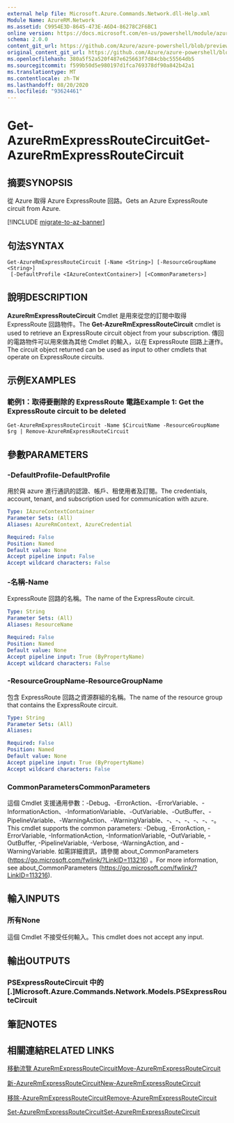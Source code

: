 ```yaml
---
external help file: Microsoft.Azure.Commands.Network.dll-Help.xml
Module Name: AzureRM.Network
ms.assetid: C9954E3D-8645-473E-A6D4-86278C2F6BC1
online version: https://docs.microsoft.com/en-us/powershell/module/azurerm.network/get-azurermexpressroutecircuit
schema: 2.0.0
content_git_url: https://github.com/Azure/azure-powershell/blob/preview/src/ResourceManager/Network/Commands.Network/help/Get-AzureRmExpressRouteCircuit.md
original_content_git_url: https://github.com/Azure/azure-powershell/blob/preview/src/ResourceManager/Network/Commands.Network/help/Get-AzureRmExpressRouteCircuit.md
ms.openlocfilehash: 380a5f52a520f487e625663f7d84cbbc55564db5
ms.sourcegitcommit: f599b50d5e980197d1fca769378df90a842b42a1
ms.translationtype: MT
ms.contentlocale: zh-TW
ms.lasthandoff: 08/20/2020
ms.locfileid: "93624461"
---
```

# <span data-ttu-id="798da-101">Get-AzureRmExpressRouteCircuit</span><span class="sxs-lookup"><span data-stu-id="798da-101">Get-AzureRmExpressRouteCircuit</span></span>

## <span data-ttu-id="798da-102">摘要</span><span class="sxs-lookup"><span data-stu-id="798da-102">SYNOPSIS</span></span>
<span data-ttu-id="798da-103">從 Azure 取得 Azure ExpressRoute 回路。</span><span class="sxs-lookup"><span data-stu-id="798da-103">Gets an Azure ExpressRoute circuit from Azure.</span></span>

[!INCLUDE [migrate-to-az-banner](../../includes/migrate-to-az-banner.md)]

## <span data-ttu-id="798da-104">句法</span><span class="sxs-lookup"><span data-stu-id="798da-104">SYNTAX</span></span>

```
Get-AzureRmExpressRouteCircuit [-Name <String>] [-ResourceGroupName <String>]
 [-DefaultProfile <IAzureContextContainer>] [<CommonParameters>]
```

## <span data-ttu-id="798da-105">說明</span><span class="sxs-lookup"><span data-stu-id="798da-105">DESCRIPTION</span></span>
<span data-ttu-id="798da-106">**AzureRmExpressRouteCircuit** Cmdlet 是用來從您的訂閱中取得 ExpressRoute 回路物件。</span><span class="sxs-lookup"><span data-stu-id="798da-106">The **Get-AzureRmExpressRouteCircuit** cmdlet is used to retrieve an ExpressRoute circuit object from your subscription.</span></span> <span data-ttu-id="798da-107">傳回的電路物件可以用來做為其他 Cmdlet 的輸入，以在 ExpressRoute 回路上運作。</span><span class="sxs-lookup"><span data-stu-id="798da-107">The circuit object returned can be used as input to other cmdlets that operate on ExpressRoute circuits.</span></span>

## <span data-ttu-id="798da-108">示例</span><span class="sxs-lookup"><span data-stu-id="798da-108">EXAMPLES</span></span>

### <span data-ttu-id="798da-109">範例1：取得要刪除的 ExpressRoute 電路</span><span class="sxs-lookup"><span data-stu-id="798da-109">Example 1: Get the ExpressRoute circuit to be deleted</span></span>
```
Get-AzureRmExpressRouteCircuit -Name $CircuitName -ResourceGroupName $rg | Remove-AzureRmExpressRouteCircuit
```

## <span data-ttu-id="798da-110">參數</span><span class="sxs-lookup"><span data-stu-id="798da-110">PARAMETERS</span></span>

### <span data-ttu-id="798da-111">-DefaultProfile</span><span class="sxs-lookup"><span data-stu-id="798da-111">-DefaultProfile</span></span>
<span data-ttu-id="798da-112">用於與 azure 進行通訊的認證、帳戶、租使用者及訂閱。</span><span class="sxs-lookup"><span data-stu-id="798da-112">The credentials, account, tenant, and subscription used for communication with azure.</span></span>

```yaml
Type: IAzureContextContainer
Parameter Sets: (All)
Aliases: AzureRmContext, AzureCredential

Required: False
Position: Named
Default value: None
Accept pipeline input: False
Accept wildcard characters: False
```

### <span data-ttu-id="798da-113">-名稱</span><span class="sxs-lookup"><span data-stu-id="798da-113">-Name</span></span>
<span data-ttu-id="798da-114">ExpressRoute 回路的名稱。</span><span class="sxs-lookup"><span data-stu-id="798da-114">The name of the ExpressRoute circuit.</span></span>

```yaml
Type: String
Parameter Sets: (All)
Aliases: ResourceName

Required: False
Position: Named
Default value: None
Accept pipeline input: True (ByPropertyName)
Accept wildcard characters: False
```

### <span data-ttu-id="798da-115">-ResourceGroupName</span><span class="sxs-lookup"><span data-stu-id="798da-115">-ResourceGroupName</span></span>
<span data-ttu-id="798da-116">包含 ExpressRoute 回路之資源群組的名稱。</span><span class="sxs-lookup"><span data-stu-id="798da-116">The name of the resource group that contains the ExpressRoute circuit.</span></span>

```yaml
Type: String
Parameter Sets: (All)
Aliases: 

Required: False
Position: Named
Default value: None
Accept pipeline input: True (ByPropertyName)
Accept wildcard characters: False
```

### <span data-ttu-id="798da-117">CommonParameters</span><span class="sxs-lookup"><span data-stu-id="798da-117">CommonParameters</span></span>
<span data-ttu-id="798da-118">這個 Cmdlet 支援通用參數：-Debug、-ErrorAction、-ErrorVariable、-InformationAction、-InformationVariable、-OutVariable、-OutBuffer、-PipelineVariable、-WarningAction、-WarningVariable、-、-、-、-、-、-。</span><span class="sxs-lookup"><span data-stu-id="798da-118">This cmdlet supports the common parameters: -Debug, -ErrorAction, -ErrorVariable, -InformationAction, -InformationVariable, -OutVariable, -OutBuffer, -PipelineVariable, -Verbose, -WarningAction, and -WarningVariable.</span></span> <span data-ttu-id="798da-119">如需詳細資訊，請參閱 about_CommonParameters (https://go.microsoft.com/fwlink/?LinkID=113216) 。</span><span class="sxs-lookup"><span data-stu-id="798da-119">For more information, see about_CommonParameters (https://go.microsoft.com/fwlink/?LinkID=113216).</span></span>

## <span data-ttu-id="798da-120">輸入</span><span class="sxs-lookup"><span data-stu-id="798da-120">INPUTS</span></span>

### <span data-ttu-id="798da-121">所有</span><span class="sxs-lookup"><span data-stu-id="798da-121">None</span></span>
<span data-ttu-id="798da-122">這個 Cmdlet 不接受任何輸入。</span><span class="sxs-lookup"><span data-stu-id="798da-122">This cmdlet does not accept any input.</span></span>

## <span data-ttu-id="798da-123">輸出</span><span class="sxs-lookup"><span data-stu-id="798da-123">OUTPUTS</span></span>

### <span data-ttu-id="798da-124">PSExpressRouteCircuit 中的 [.]</span><span class="sxs-lookup"><span data-stu-id="798da-124">Microsoft.Azure.Commands.Network.Models.PSExpressRouteCircuit</span></span>

## <span data-ttu-id="798da-125">筆記</span><span class="sxs-lookup"><span data-stu-id="798da-125">NOTES</span></span>

## <span data-ttu-id="798da-126">相關連結</span><span class="sxs-lookup"><span data-stu-id="798da-126">RELATED LINKS</span></span>

[<span data-ttu-id="798da-127">移動流覽 AzureRmExpressRouteCircuit</span><span class="sxs-lookup"><span data-stu-id="798da-127">Move-AzureRmExpressRouteCircuit</span></span>](Move-AzureRmExpressRouteCircuit.md)

[<span data-ttu-id="798da-128">新-AzureRmExpressRouteCircuit</span><span class="sxs-lookup"><span data-stu-id="798da-128">New-AzureRmExpressRouteCircuit</span></span>](New-AzureRmExpressRouteCircuit.md)

[<span data-ttu-id="798da-129">移除-AzureRmExpressRouteCircuit</span><span class="sxs-lookup"><span data-stu-id="798da-129">Remove-AzureRmExpressRouteCircuit</span></span>](Remove-AzureRmExpressRouteCircuit.md)

[<span data-ttu-id="798da-130">Set-AzureRmExpressRouteCircuit</span><span class="sxs-lookup"><span data-stu-id="798da-130">Set-AzureRmExpressRouteCircuit</span></span>](Set-AzureRmExpressRouteCircuit.md)
